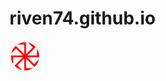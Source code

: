 # riven74.github.io
<img src="https://github.com/riven74/img/blob/master/kolovrat.jpg" width="50" height="50">
